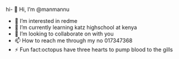 hi- 👋 Hi, I’m @manmannu
- 👀 I’m interested in redme
- 🌱 I’m currently learning katz highschool at kenya
- 💞️ I’m looking to collaborate on with you
- 📫 How to reach me through my no 017347368
- ⚡ Fun fact:octopus have three hearts to pump blood to the gills 

<!---
manmannu/manmannu is a ✨ special ✨ repository because its `README.md` (this file) appears on your GitHub profile.
You can click the Preview link to take a look at your changes.
--->

